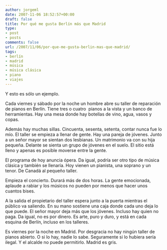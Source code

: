```yaml
---
author: jorgeml
date: 2007-11-06 18:52:57+00:00
draft: false
title: Por qué me gusta Berlín más que Madrid
type: 
- post
- posts
comments: false
url: /2007/11/06/por-que-me-gusta-berlin-mas-que-madrid/
tags:
- berlín
- madrid
- música
- música clásica
- piano
- viajes
---
```


Y esto es sólo un ejemplo.

Cada viernes y sábado por la noche un hombre abre su taller de reparación de pianos en Berlín. Tiene tres o cuatro  pianos a la vista y un banco de herramientas. Hay una mesa donde hay botellas de vino, agua, vasos y copas.

Además hay muchas sillas. Cincuenta, sesenta, setenta, contar nunca fue lo mío. El taller se empieza a llenar de gente. Hay una pareja de jóvenes. Junto a un señor mayor se sientan dos lesbianas. Un matrimonio va con su hija pequeña. Delante se sienta un grupo de jóvenes en el suelo. El sitio está lleno y apenas es posible moverse entre la gente.

El programa de hoy anuncia ópera. Da igual, podría ser otro tipo de música clásica y también se llenaría. Hoy vienen un pianista, una soprano y un tenor. De Canadá al pequeño taller.

Empieza el concierto. Durará más de dos horas. La gente emocionada, aplaude a rabiar y los músicos no pueden por menos que hacer unos cuantos bises.

A la salida el propietario del taller espera junto a la puerta mientras el público va saliendo. En su mano sostiene una caja donde cada uno deja lo que puede. El señor mayor deja más que los jóvenes. Incluso hay quien no paga. Da igual, no es por dinero. Es arte, puro y duro, y está en cada esquina de Berlín, incluso en los talleres.

Es viernes por la noche en Madrid. Por desgracia no hay ningún taller de pianos abierto. O si lo hay, nadie lo sabe. Seguramente si lo hubiera sería ilegal. Y el alcalde no puede permitirlo. Madrid es gris.
